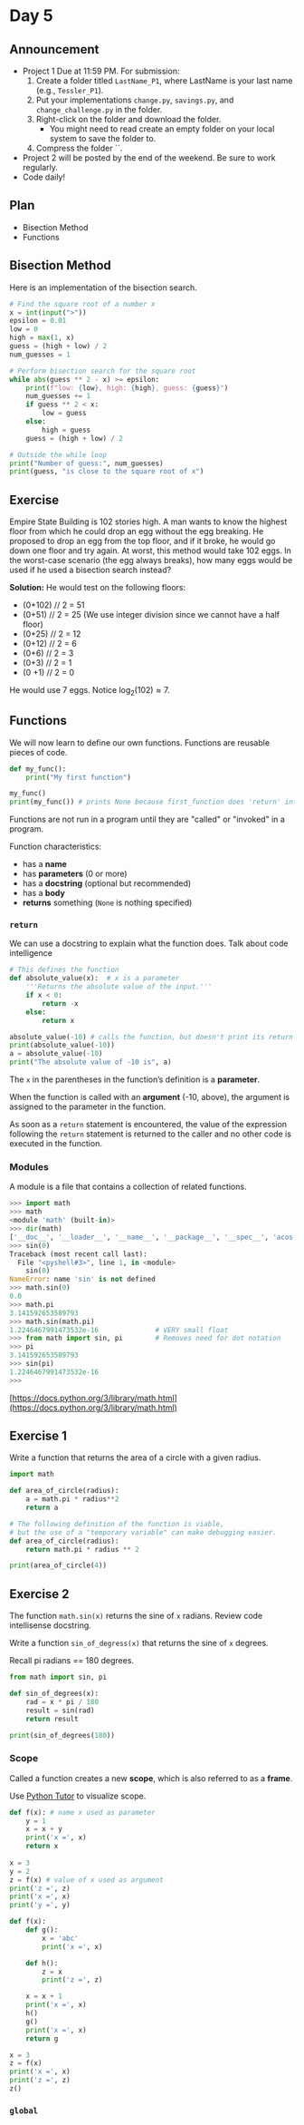 # Day 5

## Announcement

- Project 1 Due at 11:59 PM. For submission:
    1. Create a folder titled `LastName_P1`, where LastName is your last name (e.g., `Tessler_P1`).
    2. Put your implementations `change.py`, `savings.py`, and `change_challenge.py` in the folder.
    3. Right-click on the folder and download the folder.
       - You might need to read create an empty folder on your local system to save the folder to.
    4. Compress the folder ``.
- Project 2 will be posted by the end of the weekend. Be sure to work regularly.
- Code daily!

## Plan

- Bisection Method
- Functions

## Bisection Method

Here is an implementation of the bisection search.

```python
# Find the square root of a number x
x = int(input(">"))
epsilon = 0.01
low = 0
high = max(1, x)
guess = (high + low) / 2
num_guesses = 1

# Perform bisection search for the square root
while abs(guess ** 2 - x) >= epsilon:
    print(f"low: {low}, high: {high}, guess: {guess}")
    num_guesses += 1
    if guess ** 2 < x:
        low = guess
    else:
        high = guess
    guess = (high + low) / 2

# Outside the while loop
print("Number of guess:", num_guesses)
print(guess, "is close to the square root of x")
```

## Exercise

Empire State Building is 102 stories high. A man wants to know the highest floor from which he could drop an egg without the egg breaking. He proposed to drop an egg from the top floor, and if it broke, he would go down one floor and try again. At worst, this method would take 102 eggs. In the worst-case scenario (the egg always breaks), how many eggs would be used if he used a bisection search instead?

**Solution:** He would test on the following floors:

- (0+102) // 2 = 51
- (0+51) // 2 = 25 (We use integer division since we cannot have a half floor)
- (0+25) // 2 = 12
- (0+12) // 2 = 6
- (0+6) // 2 = 3
- (0+3) // 2 = 1
- (0 +1) // 2 = 0

He would use 7 eggs. Notice $\log_2(102) \approx 7$.

## Functions

We will now learn to define our own functions. Functions are reusable pieces of code.

```python
def my_func():
    print("My first function")

my_func()
print(my_func()) # prints None because first_function does 'return' information
```

Functions are not run in a program until they are "called" or "invoked" in a program.

Function characteristics:

- has a **name**
- has **parameters** (0 or more)
- has a **docstring** (optional but recommended)
- has a **body**
- **returns** something (`None` is nothing specified)

### `return`

We can use a docstring to explain what the function does. Talk about code intelligence

```python
# This defines the function
def absolute_value(x):  # x is a parameter
    '''Returns the absolute value of the input.'''
    if x < 0:
        return -x
    else:
        return x

absolute_value(-10) # calls the function, but doesn't print its return value
print(absolute_value(-10))
a = absolute_value(-10)
print("The absolute value of -10 is", a)
```

The `x` in the parentheses in the function’s definition is a **parameter**.

When the function is called with an **argument** (-10, above), the argument is assigned to the parameter in the function.

As soon as a `return` statement is encountered, the value of the expression following the `return` statement is returned to the caller and no other code is executed in the function.

### Modules

A module is a file that contains a collection of related functions.

``` python
>>> import math
>>> math
<module 'math' (built-in)>
>>> dir(math)
['__doc__', '__loader__', '__name__', '__package__', '__spec__', 'acos', 'acosh', 'asin', 'asinh', 'atan', 'atan2', 'atanh', 'ceil', 'copysign', 'cos', 'cosh', 'degrees', 'e', 'erf', 'erfc', 'exp', 'expm1', 'fabs', 'factorial', 'floor', 'fmod', 'frexp', 'fsum', 'gamma', 'gcd', 'hypot', 'inf', 'isclose', 'isfinite', 'isinf', 'isnan', 'ldexp', 'lgamma', 'log', 'log10', 'log1p', 'log2', 'modf', 'nan', 'pi', 'pow', 'radians', 'remainder', 'sin', 'sinh', 'sqrt', 'tan', 'tanh', 'tau', 'trunc']
>>> sin(0)
Traceback (most recent call last):
  File "<pyshell#3>", line 1, in <module>
    sin(0)
NameError: name 'sin' is not defined
>>> math.sin(0)
0.0
>>> math.pi
3.141592653589793
>>> math.sin(math.pi)
1.2246467991473532e-16              # VERY small float
>>> from math import sin, pi        # Removes need for dot notation
>>> pi
3.141592653589793
>>> sin(pi)
1.2246467991473532e-16
>>> 
```

[https://docs.python.org/3/library/math.html](https://docs.python.org/3/library/math.html)

## Exercise 1

Write a function that returns the area of a circle with a given radius.

``` python
import math

def area_of_circle(radius):
    a = math.pi * radius**2
    return a

# The following definition of the function is viable,
# but the use of a "temporary variable" can make debugging easier.
def area_of_circle(radius):
    return math.pi * radius ** 2

print(area_of_circle(4))
```

## Exercise 2

The function `math.sin(x)` returns the sine of `x` radians. Review code intellisense docstring.

Write a function `sin_of_degress(x)` that returns the sine of `x` degrees.

Recall pi radians == 180 degrees.

``` python
from math import sin, pi

def sin_of_degrees(x):
    rad = x * pi / 180 
    result = sin(rad)
    return result

print(sin_of_degrees(180))
```

### Scope

Called a function creates a new **scope**, which is also referred to as a **frame**.

Use [Python Tutor](https://pythontutor.com/visualize.html#mode=edit) to visualize scope.

``` python
def f(x): # name x used as parameter 
    y = 1 
    x = x + y 
    print('x =', x) 
    return x 
    
x = 3 
y = 2 
z = f(x) # value of x used as argument
print('z =', z) 
print('x =', x) 
print('y =', y) 
```

``` python
def f(x): 
    def g(): 
        x = 'abc' 
        print('x =', x) 

    def h(): 
        z = x 
        print('z =', z) 

    x = x + 1 
    print('x =', x) 
    h() 
    g() 
    print('x =', x) 
    return g 

x = 3 
z = f(x) 
print('x =', x) 
print('z =', z) 
z() 
```

### `global`